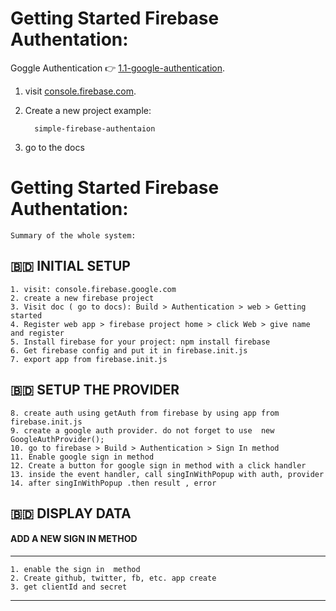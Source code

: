 # Getting Started Firebase Authentation:

Goggle Authentication 👉   [1.1-google-authentication](https://github.com/bappasahabapi/firebase-authentation/tree/1.1-google-authentation).

1. visit  [console.firebase.com](https://console.firebase.google.com/u/0/).
 
2. Create a new project example: 

         simple-firebase-authentaion
3. go to the docs 

# Getting Started Firebase Authentation:

`Summary of the whole system:`

 🇧🇩 INITIAL SETUP
-----------------------------
    1. visit: console.firebase.google.com 
    2. create a new firebase project
    3. Visit doc ( go to docs): Build > Authentication > web > Getting started
    4. Register web app > firebase project home > click Web > give name and register
    5. Install firebase for your project: npm install firebase
    6. Get firebase config and put it in firebase.init.js
    7. export app from firebase.init.js 

🇧🇩 SETUP THE PROVIDER
---------------------------
    8. create auth using getAuth from firebase by using app from firebase.init.js
    9. create a google auth provider. do not forget to use  new GoogleAuthProvider(); 
    10. go to firebase > Build > Authentication > Sign In method 
    11. Enable google sign in method 
    12. Create a button for google sign in method with a click handler
    13. inside the event handler, call singInWithPopup with auth, provider
    14. after singInWithPopup .then result , error 

🇧🇩 DISPLAY DATA
-
#### ADD A NEW SIGN IN METHOD
-------
    1. enable the sign in  method
    2. Create github, twitter, fb, etc. app create
    3. get clientId and secret 
-------